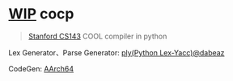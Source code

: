 # [WIP](https://github.com/tingwei628/cocp/projects/1) cocp
> [Stanford CS143](https://web.stanford.edu/class/cs143/) COOL compiler in python

Lex Generator、Parse Generator: [ply(Python Lex-Yacc)@dabeaz](https://github.com/dabeaz/ply)

CodeGen: [AArch64](https://en.wikipedia.org/wiki/AArch64)
